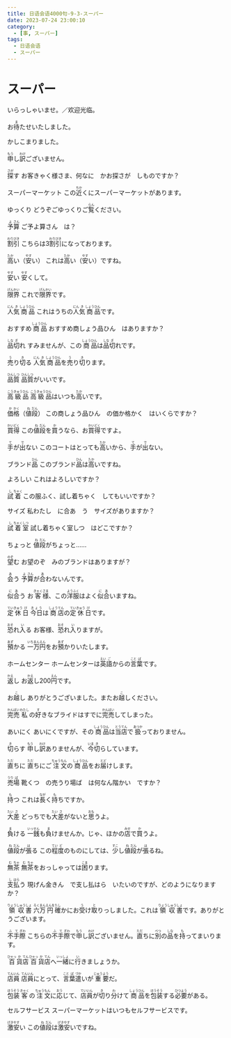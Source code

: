 ```yaml
---
title: 日语会语4000句-9-3-スーパー
date: 2023-07-24 23:00:10
category:
  - [事, スーパー]
tags:
  - 日语会语
  - スーパー
---
```


# スーパー

<ruby>いらっしゃいませ。／欢迎光临。</ruby>

<!-- more -->

<ruby>お<rt></rt>待<rt>ま</rt>たせいたしました。</ruby>

<ruby>かしこまりました。</ruby>

<ruby>申<rt>もう</rt>し<rt></rt>訳<rt>わけ</rt>ございません。</ruby>

<ruby>探<rt>さが</rt>す</ruby>
お客きゃく様さま、何なに　かお探さが　しものですか？

<ruby>スーパーマーケット</ruby>
<ruby>この<rt></rt>近<rt>ちか</rt>くにスーパーマーケットがあります。</ruby>

<ruby>ゆっくり</ruby>
<ruby>どうぞごゆっくりご<rt></rt>覧<rt>らん</rt>ください。</ruby>

<ruby>予<rt>よ</rt>算<rt>さん</rt></ruby>
ご予よ算さん　は？

<ruby>割<rt>わり</rt>引<rt>びき</rt></ruby>
<ruby>こちらは3<rt></rt>割<rt>わり</rt>引<rt>びき</rt>になっております。</ruby>

<ruby>高<rt>たか</rt>い（<rt></rt>安<rt>やす</rt>い）</ruby>
<ruby>これは<rt></rt>高<rt>たか</rt>い（<rt></rt>安<rt>やす</rt>い）ですね。</ruby>

<ruby>安<rt>やす</rt>い</ruby>
<ruby>安<rt>やす</rt>くして。</ruby>

<ruby>限<rt>げん</rt>界<rt>かい</rt></ruby>
<ruby>これで<rt></rt>限<rt>げん</rt>界<rt>かい</rt>です。</ruby>

<ruby>人<rt>にん</rt>気<rt>き</rt>商<rt>しょう</rt>品<rt>ひん</rt></ruby>
<ruby>これはうちの<rt></rt>人<rt>にん</rt>気<rt>き</rt>商<rt>しょう</rt>品<rt>ひん</rt>です。</ruby>

<ruby>おすすめ<rt></rt>商<rt>しょう</rt>品<rt>ひん</rt></ruby>
おすすめ商しょう品ひん　はありますか？

<ruby>品<rt>しな</rt>切<rt>ぎ</rt>れ</ruby>
<ruby>すみませんが、この<rt></rt>商<rt>しょう</rt>品<rt>ひん</rt>は<rt></rt>品<rt>しな</rt>切<rt>ぎ</rt>れです。</ruby>

<ruby>売<rt>う</rt>り<rt></rt>切<rt>き</rt>る</ruby>
<ruby>人<rt>にん</rt>気<rt>き</rt>商<rt>しょう</rt>品<rt>ひん</rt>を<rt></rt>売<rt>う</rt>り<rt></rt>切<rt>き</rt>ります。</ruby>

<ruby>品<rt>ひん</rt>質<rt>しつ</rt></ruby>
<ruby>品<rt>ひん</rt>質<rt>しつ</rt>がいいです。</ruby>

<ruby>高<rt>こう</rt>級<rt>きゅう</rt>品<rt>ひん</rt></ruby>
<ruby>高<rt>こう</rt>級<rt>きゅう</rt>品<rt>ひん</rt>はいつも<rt></rt>高<rt>たか</rt>いです。</ruby>

<ruby>価<rt>か</rt>格<rt>かく</rt>（<rt></rt>値<rt>ね</rt>段<rt>だん</rt>）</ruby>
この商しょう品ひん　の価か格かく　はいくらですか？

<ruby>買<rt>かい</rt>得<rt>どく</rt></ruby>
<ruby>この<rt></rt>値<rt>ね</rt>段<rt>だん</rt>を<rt></rt>買<rt>か</rt>うなら、お<rt></rt>買<rt>かい</rt>得<rt>どく</rt>ですよ。</ruby>

<ruby>手<rt>て</rt>が<rt></rt>出<rt>で</rt>ない</ruby>
<ruby>このコートはとっても<rt></rt>高<rt>たか</rt>いから、<rt></rt>手<rt>て</rt>が<rt></rt>出<rt>で</rt>ない。</ruby>

<ruby>ブランド<rt></rt>品<rt>ひん</rt></ruby>
<ruby>このブランド<rt></rt>品<rt>ひん</rt>は<rt></rt>高<rt>たか</rt>いですね。</ruby>

<ruby>よろしい</ruby>
これはよろしいですか？

<ruby>試<rt>し</rt>着<rt>ちゃく</rt></ruby>
この服ふく、試し着ちゃく　してもいいですか？

<ruby>サイズ</ruby>
私わたし　に合あ　う　サイズがありますか？

<ruby>試<rt>し</rt>着<rt>ちゃく</rt>室<rt>しつ</rt></ruby>
試し着ちゃく室しつ　はどこですか？

<ruby>ちょっと</ruby>
<ruby>値<rt>ね</rt>段<rt>だん</rt>がちょっと……</ruby>

<ruby>望<rt>のぞ</rt>む</ruby>
お望のぞ　みのブランドはありますが？

<ruby>会<rt>あ</rt>う</ruby>
<ruby>予<rt>よ</rt>算<rt>さん</rt>が<rt></rt>合<rt>あ</rt>わないんです。</ruby>

<ruby>似<rt>に</rt>合<rt>あ</rt>う</ruby>
<ruby>お<rt></rt>客<rt>きゃく</rt>様<rt>さま</rt>、この<rt></rt>洋<rt>よう</rt>服<rt>ふく</rt>はよく<rt></rt>似<rt>に</rt>合<rt>あ</rt>いますね。</ruby>

<ruby>定<rt>てい</rt>休<rt>きゅう</rt>日<rt>び</rt></ruby>
<ruby>今日<rt>きょう</rt>は<rt></rt>商<rt>しょう</rt>店<rt>てん</rt>の<rt></rt>定<rt>てい</rt>休<rt>きゅう</rt>日<rt>び</rt>です。</ruby>

<ruby>恐<rt>おそ</rt>れ<rt></rt>入<rt>い</rt>る</ruby>
<ruby>お<rt></rt>客様、<rt></rt>恐<rt>おそ</rt>れ<rt></rt>入<rt>い</rt>りますが。</ruby>

<ruby>預<rt>あず</rt>かる</ruby>
<ruby>一<rt>いち</rt>万<rt>まん</rt>円<rt>えん</rt>をお<rt></rt>預<rt>あず</rt>かりいたします。</ruby>

<ruby>ホームセンター</ruby>
<ruby>ホームセンターは<rt></rt>英<rt>えい</rt>語<rt>ご</rt>からの<rt></rt>言<rt>こと</rt>葉<rt>ば</rt>です。</ruby>

<ruby>返<rt>かえ</rt>し</ruby>
<ruby>お<rt></rt>返<rt>かえ</rt>し200<rt></rt>円<rt>えん</rt>です。</ruby>

<ruby>お<rt></rt>越<rt>こ</rt>し</ruby>
<ruby>ありがとうございました。またお<rt></rt>越<rt>こ</rt>しください。</ruby>

<ruby>完<rt>かん</rt>売<rt>ばい</rt></ruby>
<ruby>私<rt>わたし</rt>の<rt></rt>好<rt>す</rt>きなブライドはすでに<rt></rt>完<rt>かん</rt>売<rt>ばい</rt>してしまった。</ruby>

<ruby>あいにく</ruby>
<ruby>あいにくですが、その<rt></rt>商<rt>しょう</rt>品<rt>ひん</rt>は<rt></rt>当<rt>とう</rt>店<rt>てん</rt>で<rt></rt>扱<rt>あつか</rt>っておりません。</ruby>

<ruby>切<rt>き</rt>らす</ruby>
<ruby>申<rt>もう</rt>し<rt></rt>訳<rt>わけ</rt>ありませんが、<rt></rt>今<rt>いま</rt>切<rt>き</rt>らしています。</ruby>

<ruby>直<rt>ただ</rt>ちに</ruby>
<ruby>直<rt>ただ</rt>ちにご<rt></rt>注<rt>ちゅう</rt>文<rt>もん</rt>の<rt></rt>商<rt>しょう</rt>品<rt>ひん</rt>をお<rt></rt>届<rt>とど</rt>けします。</ruby>

<ruby>売<rt>うり</rt>場<rt>ば</rt></ruby>
靴くつ　の売うり場ば　は何なん階かい　ですか？

<ruby>持<rt>も</rt>つ</ruby>
<ruby>これは<rt></rt>長<rt>なが</rt>く<rt></rt>持<rt>も</rt>ちですか。</ruby>

<ruby>大<rt>たい</rt>差<rt>さ</rt></ruby>
<ruby>どっちでも<rt></rt>大<rt>たい</rt>差<rt>さ</rt>がないと<rt></rt>思<rt>おも</rt>うよ。</ruby>

<ruby>負<rt>ま</rt>ける</ruby>
<ruby>一<rt>いっ</rt>銭<rt>せん</rt>も<rt></rt>負<rt>ま</rt>けませんか。じゃ、ほかの<rt></rt>店<rt>みせ</rt>で<rt></rt>買<rt>か</rt>うよ。</ruby>

<ruby>値<rt>ね</rt>段<rt>だん</rt>が<rt></rt>張<rt>は</rt>る</ruby>
<ruby>この<rt></rt>程<rt>てい</rt>度<rt>ど</rt>のものにしては、<rt></rt>少<rt>すこ</rt>し<rt></rt>値<rt>ね</rt>段<rt>だん</rt>が<rt></rt>張<rt>は</rt>るね。</ruby>

<ruby>無<rt>む</rt>茶<rt>ちゃ</rt></ruby>
<ruby>無<rt>む</rt>茶<rt>ちゃ</rt>をおっしゃっては<rt></rt>困<rt>こま</rt>ります。</ruby>

<ruby>支<rt>し</rt>払<rt>はら</rt>う</ruby>
現げん金きん　で支し払はら　いたいのですが、どのようになりますか？

<ruby>領<rt>りょう</rt>収<rt>しゅう</rt>書<rt>しょ</rt></ruby>
<ruby>六<rt>ろく</rt>万<rt>まん</rt>円<rt>えんを</rt>確<rt>たし</rt>かにお<rt></rt>受<rt>う</rt>け<rt></rt>取<rt>と</rt>りっしました。これは<rt></rt>領<rt>りょう</rt>収<rt>しゅう</rt>書<rt>しょ</rt>です。ありがとうございます。</ruby>

<ruby>不<rt>ふ</rt>手<rt>て</rt>際<rt>ぎわ</rt></ruby>
<ruby>こちらの<rt></rt>不<rt>ふ</rt>手<rt>て</rt>際<rt>ぎわ</rt>で<rt></rt>申<rt>もう</rt>し<rt></rt>訳<rt>わけ</rt>ございません。<rt></rt>直<rt>ただ</rt>ちに<rt></rt>別<rt>べつ</rt>の<rt></rt>品<rt>しな</rt>を<rt></rt>持<rt>も</rt>ってまいります。</ruby>

<ruby>百<rt>ひゃっ</rt>貨<rt>か</rt>店<rt>てん</rt></ruby>
<ruby>百<rt>ひゃっ</rt>貨<rt>か</rt>店<rt>てん</rt>へ<rt></rt>一<rt>いっ</rt>緒<rt>しょ</rt>に<rt></rt>行<rt>い</rt>きましょうか。</ruby>

<ruby>店<rt>てん</rt>員<rt>いん</rt></ruby>
<ruby>店<rt>てん</rt>員<rt>いん</rt>にとって、<rt></rt>言<rt>こと</rt>葉<rt>ば</rt>遣<rt>づか</rt>いが<rt></rt>重<rt>じゅう</rt>要<rt>よう</rt>だ。</ruby>

<ruby>包<rt>ほう</rt>装<rt>そう</rt></ruby>
<ruby>客<rt>きゃく</rt>の<rt></rt>注<rt>ちゅう</rt>文<rt>もん</rt>に<rt></rt>応<rt>おう</rt>じて、<rt></rt>店<rt>てい</rt>員<rt>いん</rt>が<rt></rt>切<rt>き</rt>り<rt></rt>分<rt>わ</rt>けて<rt></rt>商<rt>しょう</rt>品<rt>ひん</rt>を<rt></rt>包<rt>ほう</rt>装<rt>そう</rt>する<rt></rt>必<rt>ひつ</rt>要<rt>よう</rt>がある。</ruby>

<ruby>セルフサービス</ruby>
<ruby>スーパーマーケットはいつもセルフサービスです。</ruby>

<ruby>激<rt>げき</rt>安<rt>やす</rt>い</ruby>
<ruby>この<rt></rt>値<rt>ね</rt>段<rt>だん</rt>は<rt></rt>激<rt>げき</rt>安<rt>やす</rt>いですね。</ruby>

